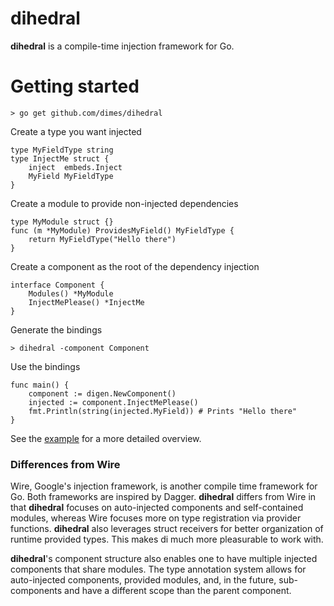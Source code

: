 # dihedral

**dihedral** is a compile-time injection framework for Go.

# Getting started

    > go get github.com/dimes/dihedral

Create a type you want injected

    type MyFieldType string
    type InjectMe struct {
        inject  embeds.Inject
        MyField MyFieldType
    }

Create a module to provide non-injected dependencies

    type MyModule struct {}
    func (m *MyModule) ProvidesMyField() MyFieldType {
        return MyFieldType("Hello there")
    }

Create a component as the root of the dependency injection

    interface Component {
        Modules() *MyModule 
        InjectMePlease() *InjectMe
    }

Generate the bindings

    > dihedral -component Component

Use the bindings

    func main() {
        component := digen.NewComponent()
        injected := component.InjectMePlease()
        fmt.Println(string(injected.MyField)) # Prints "Hello there"
    }

See the [example](example/) for a more detailed overview.

### Differences from Wire

Wire, Google's injection framework, is another compile time framework for Go. Both frameworks are inspired
by Dagger. **dihedral** differs from Wire in that **dihedral** focuses on auto-injected components and self-contained modules, whereas Wire focuses more on type registration via provider functions. **dihedral** also leverages struct receivers for better organization of runtime provided types. This makes di much more pleasurable to work with.

**dihedral**'s component structure also enables one to have multiple injected components that share modules. The type annotation system allows for auto-injected components, provided modules, and, in the future, sub-components and have a different scope than the parent component.
